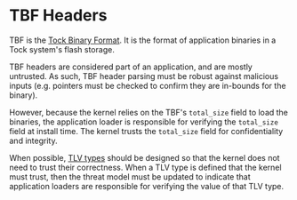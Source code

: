# TBF Headers

TBF is the [Tock Binary Format](../tock_binary_format.md). It is the format of
application binaries in a Tock system's flash storage.

TBF headers are considered part of an application, and are mostly untrusted. As
such, TBF header parsing must be robust against malicious inputs (e.g. pointers
must be checked to confirm they are in-bounds for the binary).

However, because the kernel relies on the TBF's `total_size` field to load the
binaries, the application loader is responsible for verifying the `total_size`
field at install time. The kernel trusts the `total_size` field for
confidentiality and integrity.

When possible, [TLV types](../tock_binary_format.md#tlv-types) should be designed
so that the kernel does not need to trust their correctness. When a TLV type is
defined that the kernel must trust, then the threat model must be updated to
indicate that application loaders are responsible for verifying the value of
that TLV type.

